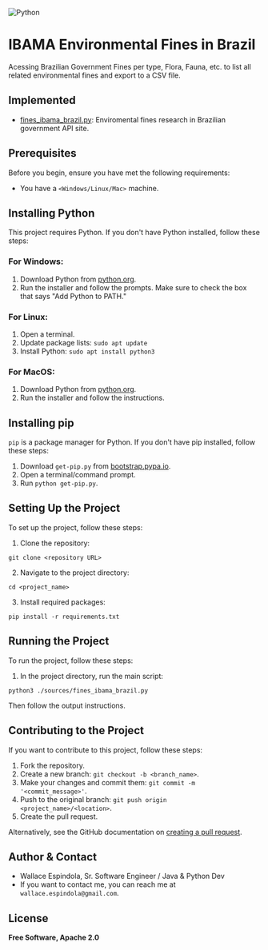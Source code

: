 ![Python](https://www.python.org/static/community_logos/python-logo-generic.svg)

# IBAMA Environmental Fines in Brazil

Acessing Brazilian Government Fines per type, Flora, Fauna, etc. to list all related environmental fines and export to a
CSV file.

## Implemented

* [fines_ibama_brazil.py](sources%2Ffines_ibama_brazil.py): Enviromental fines research in Brazilian government API site.

## Prerequisites

Before you begin, ensure you have met the following requirements:

* You have a `<Windows/Linux/Mac>` machine.

## Installing Python

This project requires Python. If you don't have Python installed, follow these steps:

### For Windows:

1. Download Python from [python.org](https://www.python.org/downloads/windows/).
2. Run the installer and follow the prompts. Make sure to check the box that says "Add Python to PATH."

### For Linux:

1. Open a terminal.
2. Update package lists: `sudo apt update`
3. Install Python: `sudo apt install python3`

### For MacOS:

1. Download Python from [python.org](https://www.python.org/downloads/macos/).
2. Run the installer and follow the instructions.

## Installing pip

`pip` is a package manager for Python. If you don't have pip installed, follow these steps:

1. Download `get-pip.py` from [bootstrap.pypa.io](https://bootstrap.pypa.io/get-pip.py).
2. Open a terminal/command prompt.
3. Run `python get-pip.py`.

## Setting Up the Project

To set up the project, follow these steps:

1. Clone the repository:

```shell
git clone <repository URL>
```

2. Navigate to the project directory:

```shell
cd <project_name>
```

3. Install required packages:

```shell
pip install -r requirements.txt
```

## Running the Project

To run the project, follow these steps:

1. In the project directory, run the main script:

```shell
python3 ./sources/fines_ibama_brazil.py
```

Then follow the output instructions.

## Contributing to the Project

If you want to contribute to this project, follow these steps:

1. Fork the repository.
2. Create a new branch: `git checkout -b <branch_name>`.
3. Make your changes and commit them: `git commit -m '<commit_message>'`.
4. Push to the original branch: `git push origin <project_name>/<location>`.
5. Create the pull request.

Alternatively, see the GitHub documentation
on [creating a pull request](https://docs.github.com/en/github/collaborating-with-issues-and-pull-requests/creating-a-pull-request).

## Author & Contact

* Wallace Espindola, Sr. Software Engineer / Java & Python Dev
* If you want to contact me, you can reach me at `wallace.espindola@gmail.com`.

## License

**Free Software, Apache 2.0**